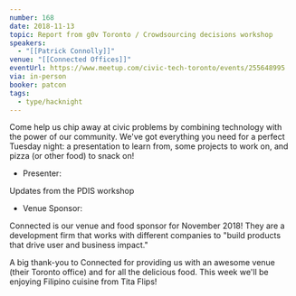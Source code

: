 ```yaml
---
number: 168
date: 2018-11-13
topic: Report from g0v Toronto / Crowdsourcing decisions workshop
speakers:
  - "[[Patrick Connolly]]"
venue: "[[Connected Offices]]"
eventUrl: https://www.meetup.com/civic-tech-toronto/events/255648995
via: in-person
booker: patcon
tags:
  - type/hacknight
---
```


Come help us chip away at civic problems by combining technology with the power of our community. We've got everything you need for a perfect Tuesday night: a presentation to learn from, some projects to work on, and pizza (or other food) to snack on!

+ Presenter:

Updates from the PDIS workshop

+ Venue Sponsor:

Connected is our venue and food sponsor for November 2018!
They are a development firm that works with different companies to "build products that drive user and business impact."

A big thank-you to Connected for providing us with an awesome venue (their Toronto office) and for all the delicious food.
This week we'll be enjoying Filipino cuisine from Tita Flips!
